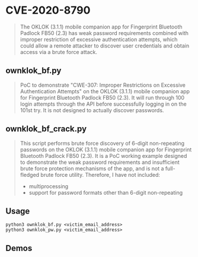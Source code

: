 # CVE-2020-8790
>The OKLOK (3.1.1) mobile companion app for Fingerprint Bluetooth Padlock FB50 (2.3) has weak password requirements combined with improper restriction of excessive authentication attempts, which could allow a remote attacker to discover user credentials and obtain access via a brute force attack.

## ownklok_bf.py
>PoC to demonstrate "CWE-307: Improper Restrictions on Excessive Authentication Attempts" on the OKLOK (3.1.1) mobile companion app for Fingerprint Bluetooth Padlock FB50 (2.3). It will run through 100 login attempts through the API before successfully logging in on the 101st try. It is not designed to actually discover passwords. 

## ownklok_bf_crack.py
>This script performs brute force discovery of 6-digit non-repeating passwords on the OKLOK (3.1.1) mobile companion app for Fingerprint Bluetooth Padlock FB50 (2.3). It is a PoC working example designed to demonstrate the weak password requirements and insufficient brute force protection mechanisms of the app, and is not a full-fledged brute force utility. Therefore, I have not included:
>- multiprocessing
>- support for password formats other than 6-digit non-repeating

## Usage
```python3 ownklok_bf.py <victim_email_address>``` <br/>
```python3 ownklok_pw.py <victim_email_address>```

## Demos
